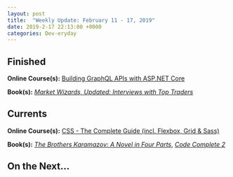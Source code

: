 ```yaml
---
layout: post
title:  "Weekly Update: February 11 - 17, 2019"
date: 2019-2-17 22:13:00 +0000
categories: Dev-eryday
---
```




## Finished

**Online Course(s):** [Building GraphQL APIs with ASP.NET Core][gql]

**Book(s):** *[Market Wizards, Updated: Interviews with Top Traders][mw]*

## Currents

**Online Course(s):** [CSS - The Complete Guide (incl. Flexbox, Grid & Sass)][css]

**Book(s):** *[The Brothers Karamazov: A Novel in Four Parts][brk]*, *[Code Complete 2][cc]*

## On the Next...


[cc]: https://www.amazon.com/Code-Complete-Developer-Best-Practices-ebook/dp/B00JDMPOSY/
[brk]: https://www.amazon.com/Brothers-Karamazov-Novel-Parts-Epilogue-ebook/dp/B004ZM10OE/
[css]: https://www.udemy.com/css-the-complete-guide-incl-flexbox-grid-sass/learn/v4/overview
[mw]: https://www.amazon.com/Market-Wizards-Interviews-Top-Traders-ebook/dp/B006X50OPW/
[gql]: https://app.pluralsight.com/library/courses/building-graphql-apis-aspdotnet-core/table-of-contents
[gq]: https://graphql.org/
[ap]: https://www.apollographql.com/
[next]: https://nextjs.org/
[gat]: https://www.gatsbyjs.org/